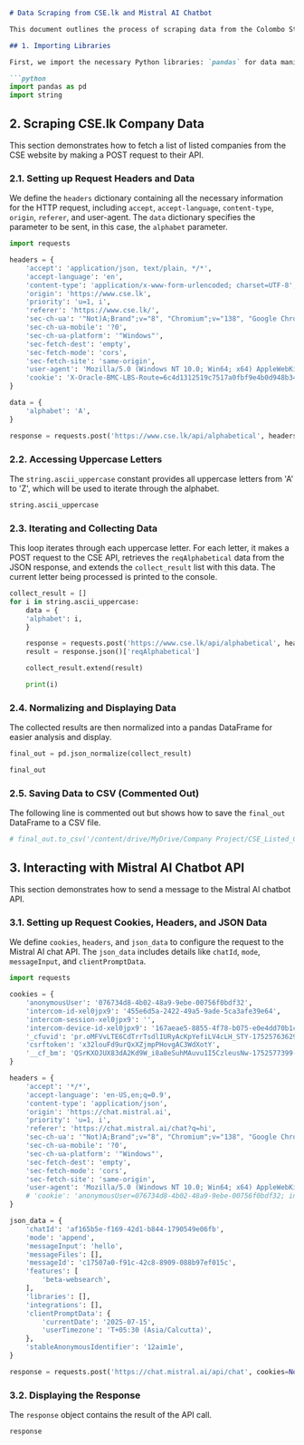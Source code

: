 ```markdown
# Data Scraping from CSE.lk and Mistral AI Chatbot

This document outlines the process of scraping data from the Colombo Stock Exchange (CSE) website and interacting with the Mistral AI chatbot API.

## 1. Importing Libraries

First, we import the necessary Python libraries: `pandas` for data manipulation and `string` for accessing string constants.

```python
import pandas as pd
import string
```

## 2. Scraping CSE.lk Company Data

This section demonstrates how to fetch a list of listed companies from the CSE website by making a POST request to their API.

### 2.1. Setting up Request Headers and Data

We define the `headers` dictionary containing all the necessary information for the HTTP request, including `accept`, `accept-language`, `content-type`, `origin`, `referer`, and user-agent. The `data` dictionary specifies the parameter to be sent, in this case, the `alphabet` parameter.

```python
import requests

headers = {
    'accept': 'application/json, text/plain, */*',
    'accept-language': 'en',
    'content-type': 'application/x-www-form-urlencoded; charset=UTF-8',
    'origin': 'https://www.cse.lk',
    'priority': 'u=1, i',
    'referer': 'https://www.cse.lk/',
    'sec-ch-ua': '"Not)A;Brand";v="8", "Chromium";v="138", "Google Chrome";v="138"',
    'sec-ch-ua-mobile': '?0',
    'sec-ch-ua-platform': '"Windows"',
    'sec-fetch-dest': 'empty',
    'sec-fetch-mode': 'cors',
    'sec-fetch-site': 'same-origin',
    'user-agent': 'Mozilla/5.0 (Windows NT 10.0; Win64; x64) AppleWebKit/537.36 (KHTML, like Gecko) Chrome/138.0.0.0 Safari/537.36',
    'cookie': 'X-Oracle-BMC-LBS-Route=6c4d1312519c7517a0fbf9e4b0d948b344dcfbb6; Secure; _ga_XYB64J7DE0=GS2.1.s1752564586$o1$g0$t1752564586$j60$l0$h0; _ga=GA1.2.1294222273.1752564587; _gid=GA1.2.1733531924.1752564587; _fbp=fb.1.1752564592416.864047809265273504; FCNEC=%5B%5B%22AKsRol_YOli5lQ7gXcSKw3zgjAzLLtmPfrB-7SE2aguzJDFNWB3uhz3u9l-fXCZBQ545p1IwvOjoierhH5k78p7nTq7I0ZsdyTyJexhyzPV2rlNIO_T99xHba4GyvenLALS_grmgqC6lC1eHQqin8kif-qWCdP4J9g%3D%3D%22%5D%5D',
}

data = {
    'alphabet': 'A',
}

response = requests.post('https://www.cse.lk/api/alphabetical', headers=headers, data=data)
```

### 2.2. Accessing Uppercase Letters

The `string.ascii_uppercase` constant provides all uppercase letters from 'A' to 'Z', which will be used to iterate through the alphabet.

```python
string.ascii_uppercase
```

### 2.3. Iterating and Collecting Data

This loop iterates through each uppercase letter. For each letter, it makes a POST request to the CSE API, retrieves the `reqAlphabetical` data from the JSON response, and extends the `collect_result` list with this data. The current letter being processed is printed to the console.

```python
collect_result = []
for i in string.ascii_uppercase:
    data = {
    'alphabet': i,
    }

    response = requests.post('https://www.cse.lk/api/alphabetical', headers=headers, data=data)
    result = response.json()['reqAlphabetical']

    collect_result.extend(result)

    print(i)
```

### 2.4. Normalizing and Displaying Data

The collected results are then normalized into a pandas DataFrame for easier analysis and display.

```python
final_out = pd.json_normalize(collect_result)
```

```python
final_out
```

### 2.5. Saving Data to CSV (Commented Out)

The following line is commented out but shows how to save the `final_out` DataFrame to a CSV file.

```python
# final_out.to_csv('/content/drive/MyDrive/Company Project/CSE_Listed_Companies_Market_Data/data/cse_lk_data.csv', index=False)
```

## 3. Interacting with Mistral AI Chatbot API

This section demonstrates how to send a message to the Mistral AI chatbot API.

### 3.1. Setting up Request Cookies, Headers, and JSON Data

We define `cookies`, `headers`, and `json_data` to configure the request to the Mistral AI chat API. The `json_data` includes details like `chatId`, `mode`, `messageInput`, and `clientPromptData`.

```python
import requests

cookies = {
    'anonymousUser': '076734d8-4b02-48a9-9ebe-00756f0bdf32',
    'intercom-id-xel0jpx9': '455e6d5a-2422-49a5-9ade-5ca3afe39e64',
    'intercom-session-xel0jpx9': '',
    'intercom-device-id-xel0jpx9': '167aeae5-8855-4f78-b075-e0e4dd70b1cd',
    '_cfuvid': 'pr.oMFVvLTE6CdTrrTsdlIURyAcKpYefiLV4cLH_STY-1752576362944-0.0.1.1-604800000',
    'csrftoken': 'x32louFd9urQxXZjmpPHovgAC3WdXotY',
    '__cf_bm': 'QSrKXOJUX83dA2Kd9W_i8a8eSuhMAuvu1I5CzleusNw-1752577399-1.0.1.1-qZ37VLH5PTRALRwbxgbO2R_d_bsTvu00NUb_3aEPmL_zB16tTTiiYahOtAU6v1he5h0OaDDGnGR1HNLrsSMLL9mXpUx_8pXTJdJDcTJJ1qM',
}

headers = {
    'accept': '*/*',
    'accept-language': 'en-US,en;q=0.9',
    'content-type': 'application/json',
    'origin': 'https://chat.mistral.ai',
    'priority': 'u=1, i',
    'referer': 'https://chat.mistral.ai/chat?q=hi',
    'sec-ch-ua': '"Not)A;Brand";v="8", "Chromium";v="138", "Google Chrome";v="138"',
    'sec-ch-ua-mobile': '?0',
    'sec-ch-ua-platform': '"Windows"',
    'sec-fetch-dest': 'empty',
    'sec-fetch-mode': 'cors',
    'sec-fetch-site': 'same-origin',
    'user-agent': 'Mozilla/5.0 (Windows NT 10.0; Win64; x64) AppleWebKit/537.36 (KHTML, like Gecko) Chrome/138.0.0.0 Safari/537.36',
    # 'cookie': 'anonymousUser=076734d8-4b02-48a9-9ebe-00756f0bdf32; intercom-id-xel0jpx9=455e6d5a-2422-49a5-9ade-5ca3afe39e64; intercom-session-xel0jpx9=; intercom-device-id-xel0jpx9=167aeae5-8855-4f78-b075-e0e4dd70b1cd; _cfuvid=pr.oMFVvLTE6CdTrrTsdlIURyAcKpYefiLV4cLH_STY-1752576362944-0.0.1.1-604800000; csrftoken=x32louFd9urQxXZjmpPHovgAC3WdXotY; __cf_bm=QSrKXOJUX83dA2Kd9W_i8a8eSuhMAuvu1I5CzleusNw-1752577399-1.0.1.1-qZ37VLH5PTRALRwbxgbO2R_d_bsTvu00NUb_3aEPmL_zB16tTTiiYahOtAU6v1he5h0OaDDGnGR1HNLrsSMLL9mXpUx_8pXTJdJDcTJJ1qM',
}

json_data = {
    'chatId': 'af165b5e-f169-42d1-b844-1790549e06fb',
    'mode': 'append',
    'messageInput': 'hello',
    'messageFiles': [],
    'messageId': 'c17507a0-f91c-42c8-8909-088b97ef015c',
    'features': [
        'beta-websearch',
    ],
    'libraries': [],
    'integrations': [],
    'clientPromptData': {
        'currentDate': '2025-07-15',
        'userTimezone': 'T+05:30 (Asia/Calcutta)',
    },
    'stableAnonymousIdentifier': '12aim1e',
}

response = requests.post('https://chat.mistral.ai/api/chat', cookies=None, headers=None, json=json_data)
```

### 3.2. Displaying the Response

The `response` object contains the result of the API call.

```python
response
```
```
